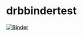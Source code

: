 # drbbindertest

[![Binder](https://mybinder.org/badge_logo.svg)](https://mybinder.org/v2/gh/dbenham/drbbindertest/HEAD?urlpath=%2Fdoc%2Ftree%2FMyNotebook.ipynb)
